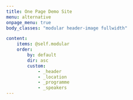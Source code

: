 ```yaml
---
title: One Page Demo Site
menu: alternative
onpage_menu: true
body_classes: "modular header-image fullwidth"

content:
    items: @self.modular
    order:
        by: default
        dir: asc
        custom:
            - _header
            - _location
            - _programme
            - _speakers
---
```



